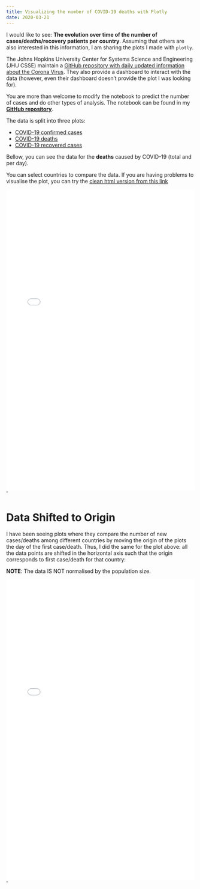 ```yaml
---
title: Visualizing the number of COVID-19 deaths with Plotly
date: 2020-03-21
---
```


I would like to see: **The evolution over time of the number of cases/deaths/recovery patients per country**. Assuming that others are also interested in this information, I am sharing the plots I made with `plotly`.

The Johns Hopkins University Center for Systems Science and Engineering (JHU CSSE) maintain a [GitHub repository with daily updated information about the Corona Virus](https://github.com/CSSEGISandData/COVID-19). They also provide a dashboard to interact with the data (however, even their dashboard doesn’t provide the plot I was looking for).

You are more than welcome to modify the notebook to predict the number of cases and do other types of analysis. The notebook can be found in my **[GitHub repository](https://github.com/luizvbo/notebooks/blob/master/corona-plots-plotly.ipynb)**.

The data is split into three plots:

- [COVID-19 confirmed cases](../coronavirus-confirmed)
- [COVID-19 deaths](../coronavirus-death)
- [COVID-19 recovered cases](../coronavirus-recovered)

Bellow, you can see the data for the **deaths** caused by COVID-19 (total and per day).

You can select countries to compare the data. If you are having problems to visualise the plot, you can try the [clean html version from this link](../coronavirus-death/plot-death.html)

<iframe id="igraph" scrolling="no" style="border:none;"
        seamless="seamless" src="plot-death.html" height="800px" width="100%">
</iframe>'

# Data Shifted to Origin

I have been seeing plots where they compare the number of new cases/deaths among different countries by moving the origin of the plots the day of the first case/death. Thus, I did the same for the plot above: all the data points are shifted in the horizontal axis such that the origin corresponds to first case/death for that country:

**NOTE**: The data IS NOT normalised by the population size.

<iframe id="igraph" scrolling="no" style="border:none;"
        seamless="seamless" src="plot-death-origin.html" height="800px" width="100%">
</iframe>'
